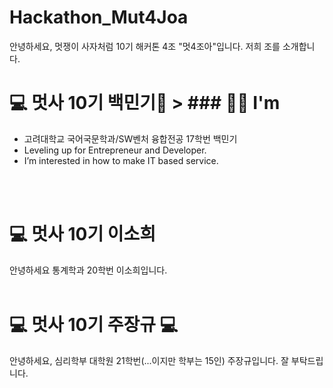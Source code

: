 # Hackathon_Mut4Joa

안녕하세요, 멋쟁이 사자처럼 10기 해커톤 4조 "멋4조아"입니다. 
저희 조를 소개합니다. 
<br/>

# 💻 멋사 10기 백민기🦁 > ### 💁🏻 I'm
* 고려대학교 국어국문학과/SW벤처 융합전공 17학번 백민기
* Leveling up for Entrepreneur and Developer.
* I’m interested in how to make IT based service.
<br/>
<br/>

# 💻 멋사 10기 이소희
안녕하세요 통계학과 20학번 이소희입니다.
<br/>
<br/>

# 💻 멋사 10기 주장규 💻 
안녕하세요, 심리학부 대학원 21학번(...이지만 학부는 15인) 주장규입니다. 
잘 부탁드립니다. 
<br/>
<br/>

